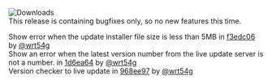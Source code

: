 ![Downloads](https://img.shields.io/github/downloads/MrFlapstaart/GameOCRTTS/1.6/total?style=for-the-badge)<br>
This release is containing bugfixes only, so no new features this time.

Show error when the update installer file size is less than 5MB in [f3edc06](https://github.com/MrFlapstaart/GameOCRTTS/commit/f3edc06817f0a88a696d4afa4f75919fdec0ea6c) by [@wrt54g](https://github.com/wrt54g)<br>
Show an error when the latest version number from the live update server is not a number. in [1d6ea64](https://github.com/MrFlapstaart/GameOCRTTS/commit/1d6ea64395cef7ba4c9876ccc8ddbd2167eb83bf) by [@wrt54g](https://github.com/wrt54g)<br>
Version checker to live update in [968ee97](https://github.com/MrFlapstaart/GameOCRTTS/commit/968ee9785473ce34a0232b7fc4109457672adc05) by [@wrt54g](https://github.com/wrt54g)
